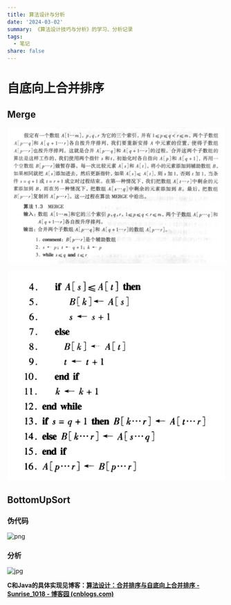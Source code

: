 ```yaml
---
title: 算法设计与分析
date: '2024-03-02'
summary: 《算法设计技巧与分析》的学习、分析记录
tags:
  - 笔记
share: false
---
```


# 自底向上合并排序

## **Merge**

![merge1](assets/merge1-1709369622904-2.png)

![merge2](merge2.png)

## **BottomUpSort**

### 伪代码

![png](https://pic2.zhimg.com/80/v2-f50964559b64b797e6b410e3c280737d_720w.webp)

### 分析

![jpg](https://pic4.zhimg.com/80/v2-e54923079eac3d22c82f35167733c7f3_720w.webp)

**C和Java的具体实现见博客：[算法设计：合并排序与自底向上合并排序 - Sunrise_1018 - 博客园 (cnblogs.com)](https://www.cnblogs.com/sunriseblogs/p/9954005.html)**